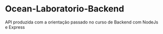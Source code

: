 # Ocean-Laboratorio-Backend
API produzida com a orientação passado no curso de Backend com NodeJs e Express
